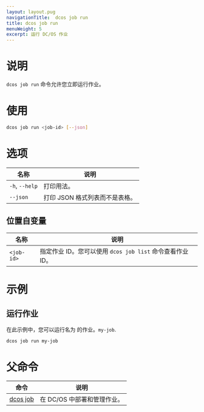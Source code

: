 ```yaml
---
layout: layout.pug
navigationTitle:  dcos job run
title: dcos job run
menuWeight: 5
excerpt: 运行 DC/OS 作业
---
```




# 说明
`dcos job run` 命令允许您立即运行作业。

# 使用

```bash
dcos job run <job-id> [--json]
```

# 选项

| 名称 | 说明 |
|---------|-------------|
|`-h`, `--help` | 打印用法。 |
| `--json` | 打印 JSON 格式列表而不是表格。|


## 位置自变量

| 名称 | 说明 |
|---------|-------------|
| `<job-id>`   | 指定作业 ID。您可以使用 `dcos job list` 命令查看作业 ID。|


# 示例

## 运行作业

在此示例中，您可以运行名为 的作业。`my-job`.

```bash
dcos job run my-job
```

# 父命令

| 命令 | 说明 |
|---------|-------------|
| [dcos job](/mesosphere/dcos/cn/1.13/cli/command-reference/dcos-job/) |  在 DC/OS 中部署和管理作业。 |
